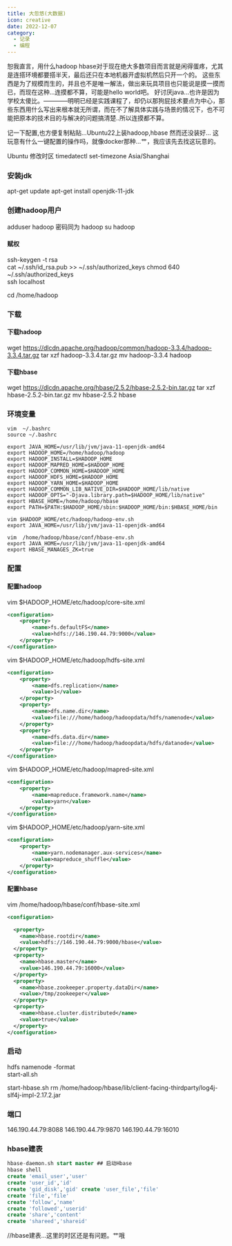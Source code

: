 ```yaml
---
title: 大忽悠(大数据)
icon: creative
date: 2022-12-07
category:
  - 记录
  - 编程
---
```


恕我直言，用什么hadoop hbase对于现在绝大多数项目而言就是闲得蛋疼，尤其是连搭环境都要搭半天，最后还只在本地机器开虚拟机然后只开一个的。
这些东西是为了规模而生的，并且也不是唯一解法，做出来玩具项目也只能说是摸一摸而已，而现在这种...连摸都不算，可能是hello world吧。
好讨厌java...也许是因为学校太傻比。————明明已经是实践课程了，却仍以那狗屁技术要点为中心，那些东西用什么写出来根本就无所谓，而在不了解具体实践与场景的情况下，也不可能把原本的技术目的与解决的问题搞清楚..所以连摸都不算。

记一下配置,也方便复制粘贴...Ubuntu22上装hadoop,hbase
然而还没装好...
这玩意有什么一键配置的操作吗，就像docker那种...艹，我应该先去找这玩意的。

Ubuntu 修改时区
timedatectl set-timezone Asia/Shanghai

### 安装jdk

apt-get update
apt-get install openjdk-11-jdk

### 创建hadoop用户

adduser hadoop
密码同为
hadoop
su hadoop

#### 赋权

ssh-keygen -t rsa  
cat ~/.ssh/id_rsa.pub >> ~/.ssh/authorized_keys
chmod 640 ~/.ssh/authorized_keys  
ssh localhost

cd /home/hadoop

### 下载

#### 下载hadoop

wget <https://dlcdn.apache.org/hadoop/common/hadoop-3.3.4/hadoop-3.3.4.tar.gz>
tar xzf hadoop-3.3.4.tar.gz
mv hadoop-3.3.4 hadoop

#### 下载hbase

wget  <https://dlcdn.apache.org/hbase/2.5.2/hbase-2.5.2-bin.tar.gz>
tar xzf hbase-2.5.2-bin.tar.gz
mv hbase-2.5.2 hbase

### 环境变量

```env
vim  ~/.bashrc
source ~/.bashrc

export JAVA_HOME=/usr/lib/jvm/java-11-openjdk-amd64
export HADOOP_HOME=/home/hadoop/hadoop
export HADOOP_INSTALL=$HADOOP_HOME
export HADOOP_MAPRED_HOME=$HADOOP_HOME
export HADOOP_COMMON_HOME=$HADOOP_HOME
export HADOOP_HDFS_HOME=$HADOOP_HOME
export HADOOP_YARN_HOME=$HADOOP_HOME
export HADOOP_COMMON_LIB_NATIVE_DIR=$HADOOP_HOME/lib/native
export HADOOP_OPTS="-Djava.library.path=$HADOOP_HOME/lib/native"
export HBASE_HOME=/home/hadoop/hbase
export PATH=$PATH:$HADOOP_HOME/sbin:$HADOOP_HOME/bin:$HBASE_HOME/bin

vim $HADOOP_HOME/etc/hadoop/hadoop-env.sh
export JAVA_HOME=/usr/lib/jvm/java-11-openjdk-amd64

vim  /home/hadoop/hbase/conf/hbase-env.sh
export JAVA_HOME=/usr/lib/jvm/java-11-openjdk-amd64
export HBASE_MANAGES_ZK=true
```

### 配置

#### 配置hadoop

vim $HADOOP_HOME/etc/hadoop/core-site.xml

```xml
<configuration>
    <property>
        <name>fs.defaultFS</name>
        <value>hdfs://146.190.44.79:9000</value>
    </property>
</configuration>
```

vim $HADOOP_HOME/etc/hadoop/hdfs-site.xml

```xml
<configuration>
    <property>
        <name>dfs.replication</name>
        <value>1</value>
    </property>
    <property>
        <name>dfs.name.dir</name>
        <value>file:///home/hadoop/hadoopdata/hdfs/namenode</value>
    </property>
    <property>
        <name>dfs.data.dir</name>
        <value>file:///home/hadoop/hadoopdata/hdfs/datanode</value>
    </property>
</configuration>
```

vim $HADOOP_HOME/etc/hadoop/mapred-site.xml

```xml
<configuration>
    <property>
        <name>mapreduce.framework.name</name>
        <value>yarn</value>
    </property>
</configuration>
```

vim $HADOOP_HOME/etc/hadoop/yarn-site.xml

```xml
<configuration>
    <property>
        <name>yarn.nodemanager.aux-services</name>
        <value>mapreduce_shuffle</value>
    </property>
</configuration>

```

#### 配置hbase

vim  /home/hadoop/hbase/conf/hbase-site.xml

```xml
<configuration>

  <property>
    <name>hbase.rootdir</name>
    <value>hdfs://146.190.44.79:9000/hbase</value>
  </property>
  <property>
    <name>hbase.master</name>
    <value>146.190.44.79:16000</value>
  </property>
  <property>
    <name>hbase.zookeeper.property.dataDir</name>
    <value>/tmp/zookeeper</value>
  </property>
  <property>
    <name>hbase.cluster.distributed</name>
    <value>true</value>
  </property>
</configuration>
```

### 启动

hdfs namenode -format  
start-all.sh

start-hbase.sh
rm /home/hadoop/hbase/lib/client-facing-thirdparty/log4j-slf4j-impl-2.17.2.jar

### 端口

146.190.44.79:8088
146.190.44.79:9870
146.190.44.79:16010

### hbase建表

```sql
hbase-daemon.sh start master ## 启动Hbase
hbase shell
create 'email_user','user'
create 'user_id','id'
create 'gid_disk','gid' create 'user_file','file'
create 'file','file'
create 'follow','name'
create 'followed','userid'
create 'share','content'
create 'shareed','shareid'
```
//hbase建表...这里的时区还是有问题。艹哦
